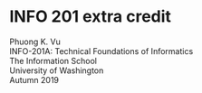 # **INFO 201 extra credit**
Phuong K. Vu <br>
INFO-201A: Technical Foundations of Informatics <br>
The Information School <br>
University of Washington <br>
Autumn 2019 <br>

